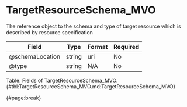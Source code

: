 <!--
    ATTENTION: This file was generated via gradle!
               Do NOT manually edit this file! Any such changes will be overwritten!
-->

# TargetResourceSchema_MVO

The reference object to the schema and type of target resource which is described by resource specification

| Field | Type | Format | Required |
| ------- | ------- | ------- | --- |
| @schemaLocation | string | uri | No |
| @type | string | N/A | No |

Table: Fields of TargetResourceSchema_MVO. {#tbl:TargetResourceSchema_MVO.md:TargetResourceSchema_MVO}

{#page:break}
